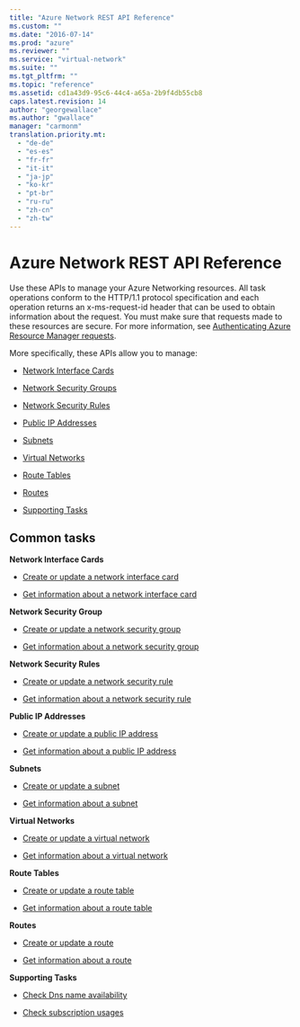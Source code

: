 ```yaml
---
title: "Azure Network REST API Reference"
ms.custom: ""
ms.date: "2016-07-14"
ms.prod: "azure"
ms.reviewer: ""
ms.service: "virtual-network"
ms.suite: ""
ms.tgt_pltfrm: ""
ms.topic: "reference"
ms.assetid: cd1a43d9-95c6-44c4-a65a-2b9f4db55cb8
caps.latest.revision: 14
author: "georgewallace"
ms.author: "gwallace"
manager: "carmonm"
translation.priority.mt: 
  - "de-de"
  - "es-es"
  - "fr-fr"
  - "it-it"
  - "ja-jp"
  - "ko-kr"
  - "pt-br"
  - "ru-ru"
  - "zh-cn"
  - "zh-tw"
---
```

# Azure Network REST API Reference
Use these APIs to manage your Azure Networking resources. All task operations conform to the HTTP/1.1 protocol specification and each operation returns an x-ms-request-id header that can be used to obtain information about the request. You must make sure that requests made to these resources are secure. For more information, see [Authenticating Azure Resource Manager requests](../../index.md).  
  
 More specifically, these APIs allow you to manage:  
  
-   [Network Interface Cards](network-interface-cards.md)  
  
-   [Network Security Groups](network-security-groups.md)  
  
-   [Network Security Rules](network-security-rules.md)  
  
-   [Public IP Addresses](public-ip-addresses.md)  
  
-   [Subnets](subnets.md)  
  
-   [Virtual Networks](virtual-networks.md)  
  
-   [Route Tables](route-tables.md)  
  
-   [Routes](routes.md)  
  
-   [Supporting Tasks](supporting-tasks.md)  
  
## Common tasks  
 **Network Interface Cards**  
  
-   [Create or update a network interface card](create-or-update-a-network-interface-card.md)  
  
-   [Get information about a network interface card](get-information-about-a-network-interface-card.md)  
  
 **Network Security Group**  
  
-   [Create or update a network security group](create-or-update-a-network-security-group.md)  
  
-   [Get information about a network security group](get-information-about-a-network-security-group.md)  
  
 **Network Security Rules**  
  
-   [Create or update a network security rule](create-or-update-a-network-security-rule.md)  
  
-   [Get information about a network security rule ](get-information-about-a-network-security-rule.md)  
  
 **Public IP Addresses**  
  
-   [Create or update a public IP address ](create-or-update-a-public-ip-address.md)  
  
-   [Get information about a public IP address ](get-information-about-a-public-ip-address.md)  
  
 **Subnets**  
  
-   [Create or update a subnet](create-or-update-a-subnet.md)  
  
-   [Get information about a subnet](get-information-about-a-subnet.md)  
  
 **Virtual Networks**  
  
-   [Create or update a virtual network](create-or-update-a-virtual-network.md)  
  
-   [Get information about a virtual network](get-information-about-a-virtual-network.md)  
  
 **Route Tables**  
  
-   [Create or update a route table](create-or-update-a-route-table.md)  
  
-   [Get information about a route table](get-information-about-a-route-table.md)  
  
 **Routes**  
  
-   [Create or update a route](create-or-update-a-route.md)  
  
-   [Get information about a route](get-information-about-a-route.md)  
  
 **Supporting Tasks**  
  
-   [Check Dns name availability](check-dns-name-availability.md)  
  
-   [Check subscription usages](check-subscription-usages.md)
